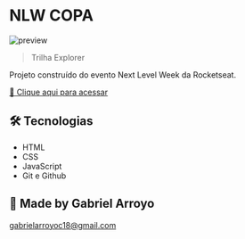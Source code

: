 # NLW COPA

![preview](./.github/preview.png)

> Trilha Explorer

Projeto construído do evento Next Level Week da Rocketseat.

[🔗 Clique aqui para acessar](https://gabrielarroyoc.github.io/nlw-copa/)


## 🛠 Tecnologias

- HTML
- CSS
- JavaScript
- Git e Github

## 💛 Made by Gabriel Arroyo

gabrielarroyoc18@gmail.com
